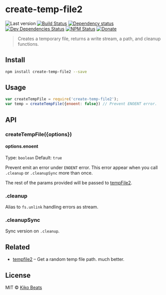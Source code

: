 # create-temp-file2

![Last version](https://img.shields.io/github/tag/Kikobeats/create-temp-file2.svg?style=flat-square)
[![Build Status](http://img.shields.io/travis/Kikobeats/create-temp-file2/master.svg?style=flat-square)](https://travis-ci.org/Kikobeats/create-temp-file2)
[![Dependency status](http://img.shields.io/david/Kikobeats/create-temp-file2.svg?style=flat-square)](https://david-dm.org/Kikobeats/create-temp-file2)
[![Dev Dependencies Status](http://img.shields.io/david/dev/Kikobeats/create-temp-file2.svg?style=flat-square)](https://david-dm.org/Kikobeats/create-temp-file2#info=devDependencies)
[![NPM Status](http://img.shields.io/npm/dm/create-temp-file2.svg?style=flat-square)](https://www.npmjs.org/package/create-temp-file2)
[![Donate](https://img.shields.io/badge/donate-paypal-blue.svg?style=flat-square)](https://paypal.me/kikobeats)

> Creates a temporary file, returns a write stream, a path, and cleanup functions.

## Install

```bash
npm install create-temp-file2 --save
```

## Usage

```js
var createTempFile = require('create-temp-file2');
var temp = createTempFile({enoent: false}) // Prevent ENOENT error.
```

## API

### createTempFile({options})

#### options.enoent

Type: `boolean`
Default: `true`

Prevent emit an error under `ENOENT` error. This error appear when you call `.cleanup` or `.cleanupSync` more than once.

The rest of the params provided will be passed to [tempFile2](https://github.com/Kikobeats/tempfile2).

### .cleanup

Alias to `fs.unlink` handling errors as stream.

### .cleanupSync

Sync version on `.cleanup`.

## Related

- [tempfile2](https://github.com/Kikobeats/tempfile2) – Get a random temp file path. much better.

## License

MIT © [Kiko Beats](http://www.kikobeats.com)
